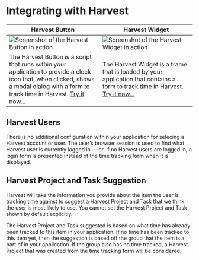 # Integrating with Harvest

<table>
  <thead>
    <tr>
      <th>Harvest Button</th>
      <th>Harvest Widget</th>
    </tr>
  </thead>
  <tbody>
    <tr>
      <td width="50%">
        <img src="http://cl.ly/image/0q0W1H003p1n/Image%202015-06-15%20at%204.00.36%20PM.png" alt="Screenshot of the Harvest Button in action">
      </td>
      <td width="50%">
        <img src="http://cl.ly/image/0a1q151i2s0b/Image%202015-06-15%20at%204.14.54%20PM.png" alt="Screenshot of the Harvest Widget in action">
      </td>
    </tr>
    <tr>
      <td>The Harvest Button is a script that runs within your application to provide a clock icon that, when clicked, shows a modal dialog with a form to track time in Harvest. <a href="button.md">Try it now…</a></td>
      <td>The Harvest Widget is a frame that is loaded by your application that contains a form to track time in Harvest. <a href="widget.md">Try it now…</a></td>
    </tr>
  </tbody>
</table>

## Harvest Users

There is no additional configuration within your application for selecing a Harvest account or user. The user’s browser session is used to find what Harvest user is currently logged in — or, if no Harvest users are logged in, a login form is presented instead of the time tracking form when it is displayed.

## Harvest Project and Task Suggestion

Harvest will take the information you provide about the item the user is tracking time against to suggest a Harvest Project and Task that we think the user is most likely to use. You cannot set the Harvest Project and Task shown by default explicitly.

The Harvest Project and Task suggested is based on what time has already been tracked to this item in your application. If no time has been tracked to this item yet, then the suggestion is based off the group that the item is a part of in your application. If the group also has no time tracked, a Harvest Project that was created from the time tracking form will be considered. 
